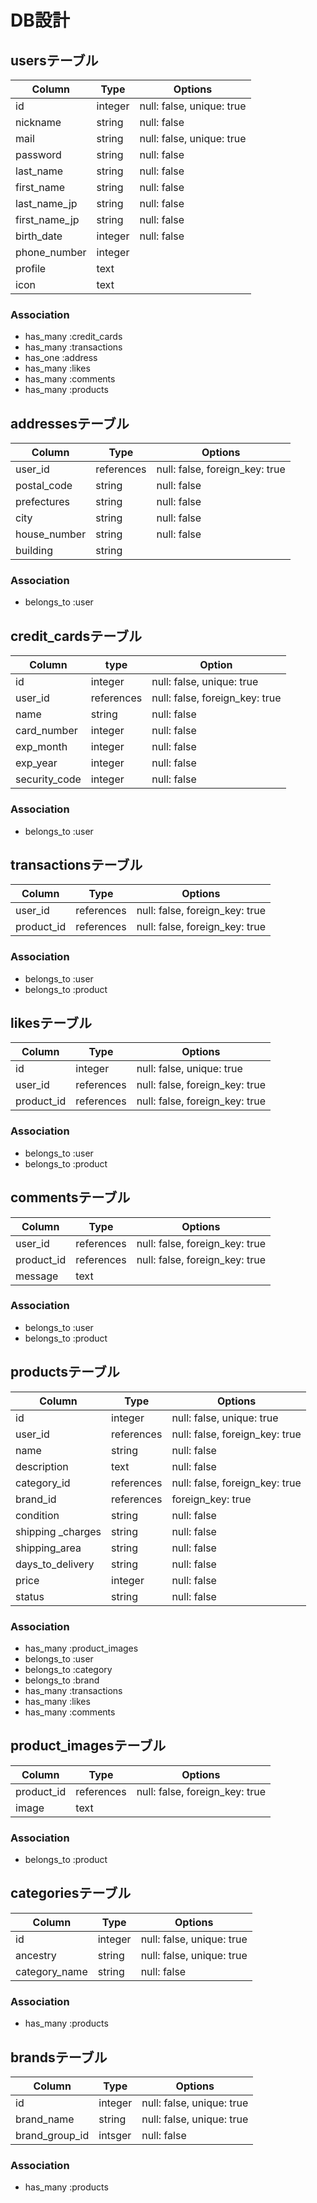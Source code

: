 # DB設計

## usersテーブル
|Column|Type|Options|
|------|----|-------|
|id|integer|null: false, unique: true|
|nickname|string|null: false|
|mail|string|null: false, unique: true|
|password|string|null: false|
|last_name|string|null: false|
|first_name|string|null: false|
|last_name_jp|string|null: false|
|first_name_jp|string|null: false|
|birth_date|integer|null: false|
|phone_number|integer||
|profile|text||
|icon|text||

### Association
- has_many :credit_cards
- has_many :transactions
- has_one  :address
- has_many :likes
- has_many :comments
- has_many :products


## addressesテーブル
|Column|Type|Options|
|------|----|-------|
|user_id|references|null: false, foreign_key: true|
|postal_code|string|null: false|
|prefectures|string|null: false|
|city|string|null: false|
|house_number|string|null: false|
|building|string||

### Association
- belongs_to :user


## credit_cardsテーブル
|Column|type|Option|
|------|----|------|
|id|integer|null: false, unique: true|
|user_id|references|null: false, foreign_key: true|
|name|string|null: false|
|card_number|integer|null: false|
|exp_month|integer|null: false|
|exp_year|integer|null: false|
|security_code|integer|null: false|

### Association
- belongs_to :user


## transactionsテーブル
|Column|Type|Options|
|------|----|-------|
|user_id|references|null: false, foreign_key: true|
|product_id|references|null: false, foreign_key: true|

### Association
- belongs_to :user
- belongs_to :product


## likesテーブル
|Column|Type|Options|
|------|----|-------|
|id|integer|null: false, unique: true|
|user_id|references|null: false, foreign_key: true|
|product_id|references|null: false, foreign_key: true|

### Association
- belongs_to :user
- belongs_to :product


## commentsテーブル
|Column|Type|Options|
|------|----|-------|
|user_id|references|null: false, foreign_key: true|
|product_id|references|null: false, foreign_key: true|
|message|text||

### Association
- belongs_to :user
- belongs_to :product


## productsテーブル
|Column|Type|Options|
|------|----|-------|
|id|integer|null: false, unique: true|
|user_id|references|null: false, foreign_key: true|
|name|string|null: false|
|description|text|null: false|
|category_id|references|null: false, foreign_key: true|
|brand_id|references|foreign_key: true|
|condition|string|null: false|
|shipping _charges|string|null: false|
|shipping_area|string|null: false|
|days_to_delivery|string|null: false|
|price|integer|null: false|
|status|string|null: false|

### Association
- has_many   :product_images
- belongs_to :user
- belongs_to :category
- belongs_to :brand
- has_many   :transactions
- has_many   :likes
- has_many   :comments


## product_imagesテーブル
|Column|Type|Options|
|------|----|-------|
|product_id|references|null: false, foreign_key: true|
|image|text||

### Association
- belongs_to :product


## categoriesテーブル
|Column|Type|Options|
|------|----|-------|
|id|integer|null: false, unique: true|
|ancestry|string|null: false, unique: true|
|category_name|string|null: false|

### Association
- has_many :products


## brandsテーブル
|Column|Type|Options|
|------|----|-------|
|id|integer|null: false, unique: true|
|brand_name|string|null: false, unique: true|
|brand_group_id|intsger|null: false|

### Association
- has_many :products